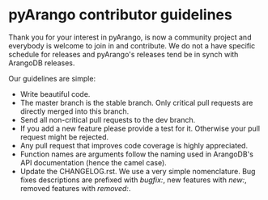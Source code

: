 pyArango contributor guidelines
===============================

Thank you for your interest in pyArango, is now a community project and everybody is welcome to join in and contribute.
We do not a have specific schedule for releases and pyArango's releases tend be in synch with ArangoDB releases.

Our guidelines are simple:

* Write beautiful code.
* The master branch is the stable branch. Only critical pull requests are directly merged into this branch.
* Send all non-critical pull requests to the dev branch.
* If you add a new feature please provide a test for it. Otherwise your pull request might be rejected.
* Any pull request that improves code coverage is highly appreciated.
* Function names are arguments follow the naming used in ArangoDB's API documentation (hence the camel case).
* Update the CHANGELOG.rst. We use a very simple nomenclature. Bug fixes descriptions are prefixed with *bugfix:*, new features with *new:*, removed features with *removed:*.

